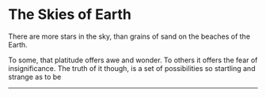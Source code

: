 # The Skies of Earth

There are more stars in the sky, than grains of sand on the beaches of the Earth.

To some, that platitude offers awe and wonder. To others it offers the fear of insignificance. The truth of it though, is a set of possibilities so startling and strange as to be 

[//]: # (TODO - Ivy's firstjob, ends up skydiving Earth, starts as a maid.)

---

[//]: # (The Tumultuous Tours of Ivy Green)
[//]: # (TODO - Accident prone, green-skinned plant-based alien, joins a intergalactic tour agency to get to explore things)
